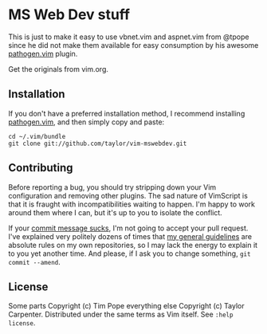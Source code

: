 MS Web Dev stuff
================

This is just to make it easy to use vbnet.vim and aspnet.vim from  @tpope since he did not make them available for easy consumption by his awesome [pathogen.vim](https://github.com/tpope/vim-pathogen) plugin.

Get the originals from vim.org.

Installation
------------

If you don't have a preferred installation method, I recommend
installing [pathogen.vim](https://github.com/tpope/vim-pathogen), and
then simply copy and paste:

    cd ~/.vim/bundle
    git clone git://github.com/taylor/vim-mswebdev.git

Contributing
------------

Before reporting a bug, you should try stripping down your Vim
configuration and removing other plugins.  The sad nature of VimScript
is that it is fraught with incompatibilities waiting to happen.  I'm
happy to work around them where I can, but it's up to you to isolate
the conflict.

If your [commit message sucks](http://stopwritingramblingcommitmessages.com/),
I'm not going to accept your pull request.  I've explained very politely
dozens of times that
[my general guidelines](http://tbaggery.com/2008/04/19/a-note-about-git-commit-messages.html)
are absolute rules on my own repositories, so I may lack the energy to
explain it to you yet another time.  And please, if I ask you to change
something, `git commit --amend`.


License
-------

Some parts Copyright (c) Tim Pope everything else Copyright (c) Taylor Carpenter.  Distributed under the same terms as Vim itself.
See `:help license`.
